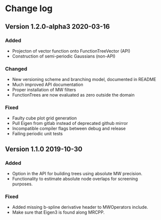 # Change log

## Version 1.2.0-alpha3 2020-03-16

### Added

- Projecton of vector function onto FunctionTreeVector (API)
- Construction of semi-periodic Gaussians (non-API)

### Changed

- New versioning scheme and branching model, documented in README
- Much improved API documentation
- Proper installation of MW filters
- FunctionTrees are now evaluated as zero outside the domain

### Fixed

- Faulty cube plot grid generation
- Pull Eigen from gitlab instead of deprecated github mirror
- Incompatible compiler flags between debug and release
- Failing periodic unit tests


## Version 1.1.0 2019-10-30

### Added

- Option in the API for building trees using absolute MW precision.
- Functionality to estimate absolute node overlaps for screening purposes.

### Fixed

- Added missing b-spline derivative header to MWOperators include.
- Make sure that Eigen3 is found along MRCPP.
